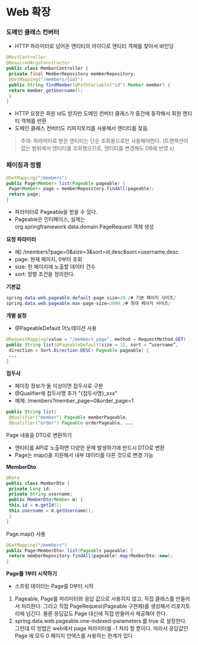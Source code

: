# Web 확장

### 도메인 클래스 컨버터

- HTTP 파라미터로 넘어온 엔티티의 아이디로 엔티티 객체를 찾아서 바인딩

```java
@RestController
@RequiredArgsConstructor
public class MemberController {
 private final MemberRepository memberRepository;
 @GetMapping("/members/{id}")
 public String findMember(@PathVariable("id") Member member) {
 return member.getUsername();
 }
}
```

- HTTP 요청은 회원 Id도 받지만 도메인 컨버터 클래스가 중간에 동작해서 회원 엔티티 객체를 반환
- 도메인 클래스 컨버터도 리파지토리를 사용해서 엔티티를 찾음.

> 주의: 파라미터로 받은 엔티티는 단순 조회용으로만 사용해야한다.
(트랜잭션이 없는 범위에서 엔티티를 조회했으므로, 엔티티를 변경해도 DB에 반영 x)
> 

### 페이징과 정렬

```java
@GetMapping("/members")
public Page<Member> list(Pageable pageable) {
 Page<Member> page = memberRepository.findAll(pageable);
 return page;
}
```

- 파라미터로 Pageable을 받을 수 있다.
- Pageable은 인터페이스, 실제는 org.springframework.data.domain.PageRequest 객체 생성

**요청 파라미터**

- 예) /members?page=0&size=3&sort=id,desc&sorc=username,desc
- page: 현재 페이지, 0부터 조회
- size: 한 페이지에 노출할 데이터 건수
- sort: 정렬 조건을 정의한다.

**기본값**

```java
spring.data.web.pageable.default-page-size=20 /# 기본 페이지 사이즈/
spring.data.web.pageable.max-page-size=2000 /# 최대 페이지 사이즈/
```

**개별 설정**

- @PageableDefault 어노테이션 사용

```java
@RequestMapping(value = "/members_page", method = RequestMethod.GET)
public String list(@PageableDefault(size = 12, sort = “username”,
 direction = Sort.Direction.DESC) Pageable pageable) {
 ...
}
```

**접두사**

- 페이징 정보가 둘 이상이면 접두사로 구분
- @Qualifier에 접두사명 추가 "{접두사명}_xxx"
- 예제: /members?member_page=0&order_page=1

```java
public String list(
 @Qualifier("member") Pageable memberPageable,
 @Qualifier("order") Pageable orderPageable, ...
```

Page 내용을 DTO로 변환하기

- 엔티티를 API로 노출하면 다양한 문제 발생하기에 반드시 DTO로 변환
- Page는 map()을 지원해서 내부 데이터를 다른 것으로 변경 가능

**MemberDto**

```java
@Data
public class MemberDto {
 private Long id;
 private String username;
 public MemberDto(Member m) {
 this.id = m.getId();
 this.username = m.getUsername();
 }
}
```

Page.map() 사용

```java
@GetMapping("/members")
public Page<MemberDto> list(Pageable pageable) {
 return memberRepository.findAll(pageable).map(MemberDto::new);
}
```

**Page를 1부터 시작하기**

- 스프링 데이터는 Page를 0부터 시작
1. Pageable, Page를 파리미터와 응답 값으로 사용히지 않고, 직접 클래스를 만들어서 처리한다. 그리고 직접 PageRequest(Pageable 구현체)를 생성해서 리포지토리에 넘긴다. 물론 응답값도 Page 대신에 직접 만들어서 제공해야 한다.
2. spring.data.web.pageable.one-indexed-parameters 를 true 로 설정한다. 그런데 이 방법은 web에서 page 파라미터를 -1 처리 할 뿐이다. 따라서 응답값인 Page 에 모두 0 페이지 인덱스를 사용하는 한계가 있다